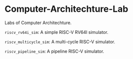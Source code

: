 # Computer-Architechture-Lab
Labs of Computer Architechture.

``riscv_rv64i_sim``: A simple RISC-V RV64I simulator.

``riscv_multicycle_sim``: A multi-cycle RISC-V simulator.

``riscv_pipeline_sim``: A pipeline RISC-V simulator.
